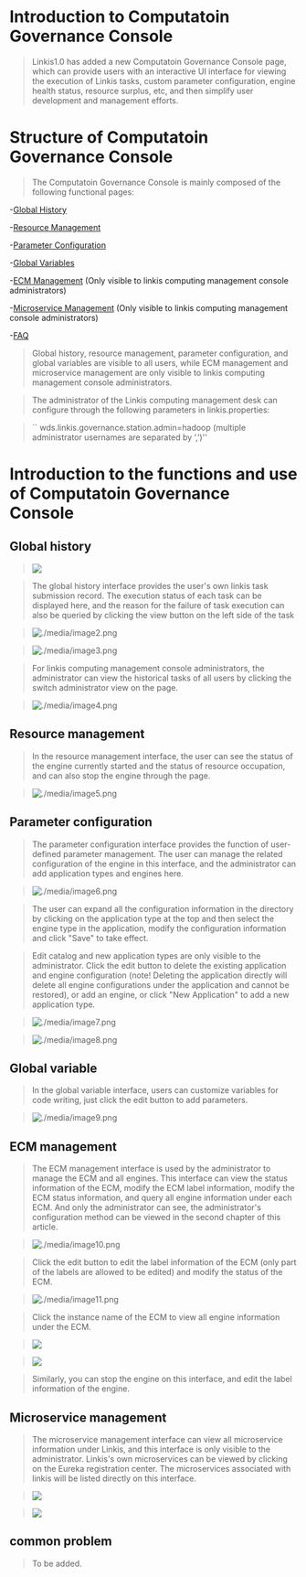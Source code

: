 Introduction to Computatoin Governance Console
==============

> Linkis1.0 has added a new Computatoin Governance Console page, which can provide users with an interactive UI interface for viewing the execution of Linkis tasks, custom parameter configuration, engine health status, resource surplus, etc, and then simplify user development and management efforts.

Structure of Computatoin Governance Console
==============

> The Computatoin Governance Console is mainly composed of the following functional pages:

-[Global History](#Global_History)

-[Resource Management](#Resource_management)

-[Parameter Configuration](#Parameter_Configuration)

-[Global Variables](#Global_Variables)

-[ECM Management](#ECM_management) (Only visible to linkis computing management console administrators)

-[Microservice Management](#Microservice_management) (Only visible to linkis computing management console administrators)

-[FAQ](#FAQ)

> Global history, resource management, parameter configuration, and global variables are visible to all users, while ECM management and microservice management are only visible to linkis computing management console administrators.

> The administrator of the Linkis computing management desk can configure through the following parameters in linkis.properties:

> `` wds.linkis.governance.station.admin=hadoop (multiple administrator usernames are separated by ‘,’)''

Introduction to the functions and use of Computatoin Governance Console
========================

Global history
--------

> ![](../../assets/docs/manual/global_history_interface.png)


> The global history interface provides the user's own linkis task submission record. The execution status of each task can be displayed here, and the reason for the failure of task execution can also be queried by clicking the view button on the left side of the task

> ![./media/image2.png](../../assets/docs/manual/global_history_query_button.png)


> ![./media/image3.png](../../assets/docs/manual/task_execution_log_of_a_single_task.png)


> For linkis computing management console administrators, the administrator can view the historical tasks of all users by clicking the switch administrator view on the page.

> ![./media/image4.png](../../assets/docs/manual/administrator_view.png)


Resource management
--------

> In the resource management interface, the user can see the status of the engine currently started and the status of resource occupation, and can also stop the engine through the page.

> ![./media/image5.png](../../assets/docs/manual/resource_management_interface.png)


Parameter configuration
--------

> The parameter configuration interface provides the function of user-defined parameter management. The user can manage the related configuration of the engine in this interface, and the administrator can add application types and engines here.

> ![./media/image6.png](../../assets/docs/manual/parameter_configuration_interface.png)


> The user can expand all the configuration information in the directory by clicking on the application type at the top and then select the engine type in the application, modify the configuration information and click "Save" to take effect.

> Edit catalog and new application types are only visible to the administrator. Click the edit button to delete the existing application and engine configuration (note! Deleting the application directly will delete all engine configurations under the application and cannot be restored), or add an engine, or click "New Application" to add a new application type.

> ![./media/image7.png](../../assets/docs/manual/edit_directory.png)


> ![./media/image8.png](../../assets/docs/manual/new_application_type.png)


Global variable
--------

> In the global variable interface, users can customize variables for code writing, just click the edit button to add parameters.

> ![./media/image9.png](../../assets/docs/manual/global_variable_interface.png)


ECM management
-------

> The ECM management interface is used by the administrator to manage the ECM and all engines. This interface can view the status information of the ECM, modify the ECM label information, modify the ECM status information, and query all engine information under each ECM. And only the administrator can see, the administrator's configuration method can be viewed in the second chapter of this article.

> ![./media/image10.png](../../assets/docs/manual/ECM_management_interface.png)


> Click the edit button to edit the label information of the ECM (only part of the labels are allowed to be edited) and modify the status of the ECM.

> ![./media/image11.png](../../assets/docs/manual/ECM_editing_interface.png)


> Click the instance name of the ECM to view all engine information under the ECM.

> ![](../../assets/docs/manual/click_the_instance_name_to_view_engine_information.png)

> ![](../../assets/docs/manual/ECM_all_engine_information.png)

> Similarly, you can stop the engine on this interface, and edit the label information of the engine.

Microservice management
----------

> The microservice management interface can view all microservice information under Linkis, and this interface is only visible to the administrator. Linkis's own microservices can be viewed by clicking on the Eureka registration center. The microservices associated with linkis will be listed directly on this interface.

> ![](../../assets/docs/manual/microservice_management_interface.png)

> ![](../../assets/docs/manual/eureka_registration_center.png)

common problem
--------

> To be added.
